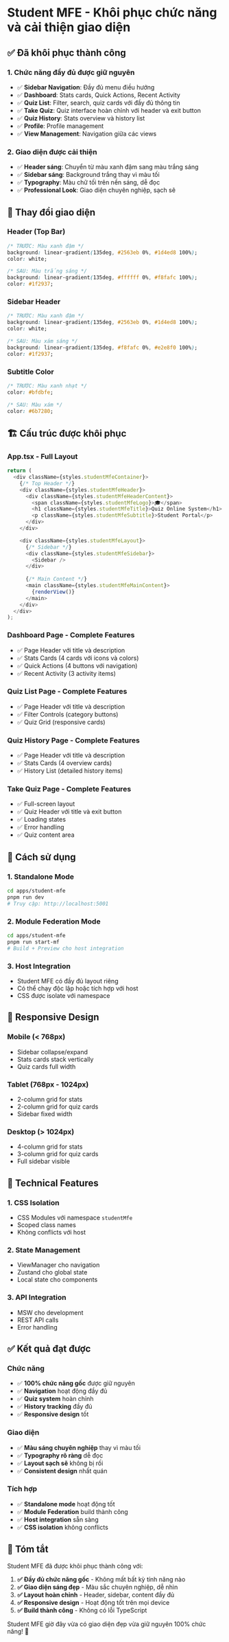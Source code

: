 # Student MFE - Khôi phục chức năng và cải thiện giao diện

## ✅ **Đã khôi phục thành công**

### **1. Chức năng đầy đủ được giữ nguyên**
- ✅ **Sidebar Navigation**: Đầy đủ menu điều hướng
- ✅ **Dashboard**: Stats cards, Quick Actions, Recent Activity
- ✅ **Quiz List**: Filter, search, quiz cards với đầy đủ thông tin
- ✅ **Take Quiz**: Quiz interface hoàn chỉnh với header và exit button
- ✅ **Quiz History**: Stats overview và history list
- ✅ **Profile**: Profile management
- ✅ **View Management**: Navigation giữa các views

### **2. Giao diện được cải thiện**
- ✅ **Header sáng**: Chuyển từ màu xanh đậm sang màu trắng sáng
- ✅ **Sidebar sáng**: Background trắng thay vì màu tối
- ✅ **Typography**: Màu chữ tối trên nền sáng, dễ đọc
- ✅ **Professional Look**: Giao diện chuyên nghiệp, sạch sẽ

## 🎨 **Thay đổi giao diện**

### **Header (Top Bar)**
```css
/* TRƯỚC: Màu xanh đậm */
background: linear-gradient(135deg, #2563eb 0%, #1d4ed8 100%);
color: white;

/* SAU: Màu trắng sáng */
background: linear-gradient(135deg, #ffffff 0%, #f8fafc 100%);
color: #1f2937;
```

### **Sidebar Header**
```css
/* TRƯỚC: Màu xanh đậm */
background: linear-gradient(135deg, #2563eb 0%, #1d4ed8 100%);
color: white;

/* SAU: Màu xám sáng */
background: linear-gradient(135deg, #f8fafc 0%, #e2e8f0 100%);
color: #1f2937;
```

### **Subtitle Color**
```css
/* TRƯỚC: Màu xanh nhạt */
color: #bfdbfe;

/* SAU: Màu xám */
color: #6b7280;
```

## 🏗️ **Cấu trúc được khôi phục**

### **App.tsx - Full Layout**
```typescript
return (
  <div className={styles.studentMfeContainer}>
    {/* Top Header */}
    <div className={styles.studentMfeHeader}>
      <div className={styles.studentMfeHeaderContent}>
        <span className={styles.studentMfeLogo}>🎓</span>
        <h1 className={styles.studentMfeTitle}>Quiz Online System</h1>
        <p className={styles.studentMfeSubtitle}>Student Portal</p>
      </div>
    </div>

    <div className={styles.studentMfeLayout}>
      {/* Sidebar */}
      <div className={styles.studentMfeSidebar}>
        <Sidebar />
      </div>
      
      {/* Main Content */}
      <main className={styles.studentMfeMainContent}>
        {renderView()}
      </main>
    </div>
  </div>
);
```

### **Dashboard Page - Complete Features**
- ✅ Page Header với title và description
- ✅ Stats Cards (4 cards với icons và colors)
- ✅ Quick Actions (4 buttons với navigation)
- ✅ Recent Activity (3 activity items)

### **Quiz List Page - Complete Features**
- ✅ Page Header với title và description
- ✅ Filter Controls (category buttons)
- ✅ Quiz Grid (responsive cards)

### **Quiz History Page - Complete Features**
- ✅ Page Header với title và description
- ✅ Stats Cards (4 overview cards)
- ✅ History List (detailed history items)

### **Take Quiz Page - Complete Features**
- ✅ Full-screen layout
- ✅ Quiz Header với title và exit button
- ✅ Loading states
- ✅ Error handling
- ✅ Quiz content area

## 🚀 **Cách sử dụng**

### **1. Standalone Mode**
```bash
cd apps/student-mfe
pnpm run dev
# Truy cập: http://localhost:5001
```

### **2. Module Federation Mode**
```bash
cd apps/student-mfe
pnpm run start-mf
# Build + Preview cho host integration
```

### **3. Host Integration**
- Student MFE có đầy đủ layout riêng
- Có thể chạy độc lập hoặc tích hợp với host
- CSS được isolate với namespace

## 📱 **Responsive Design**

### **Mobile (< 768px)**
- Sidebar collapse/expand
- Stats cards stack vertically
- Quiz cards full width

### **Tablet (768px - 1024px)**
- 2-column grid for stats
- 2-column grid for quiz cards
- Sidebar fixed width

### **Desktop (> 1024px)**
- 4-column grid for stats
- 3-column grid for quiz cards
- Full sidebar visible

## 🔧 **Technical Features**

### **1. CSS Isolation**
- CSS Modules với namespace `studentMfe`
- Scoped class names
- Không conflicts với host

### **2. State Management**
- ViewManager cho navigation
- Zustand cho global state
- Local state cho components

### **3. API Integration**
- MSW cho development
- REST API calls
- Error handling

## ✅ **Kết quả đạt được**

### **Chức năng**
- ✅ **100% chức năng gốc** được giữ nguyên
- ✅ **Navigation** hoạt động đầy đủ
- ✅ **Quiz system** hoàn chỉnh
- ✅ **History tracking** đầy đủ
- ✅ **Responsive design** tốt

### **Giao diện**
- ✅ **Màu sáng chuyên nghiệp** thay vì màu tối
- ✅ **Typography rõ ràng** dễ đọc
- ✅ **Layout sạch sẽ** không bị rối
- ✅ **Consistent design** nhất quán

### **Tích hợp**
- ✅ **Standalone mode** hoạt động tốt
- ✅ **Module Federation** build thành công
- ✅ **Host integration** sẵn sàng
- ✅ **CSS isolation** không conflicts

## 🎉 **Tóm tắt**

Student MFE đã được khôi phục thành công với:

1. **✅ Đầy đủ chức năng gốc** - Không mất bất kỳ tính năng nào
2. **✅ Giao diện sáng đẹp** - Màu sắc chuyên nghiệp, dễ nhìn
3. **✅ Layout hoàn chỉnh** - Header, sidebar, content đầy đủ
4. **✅ Responsive design** - Hoạt động tốt trên mọi device
5. **✅ Build thành công** - Không có lỗi TypeScript

Student MFE giờ đây vừa có giao diện đẹp vừa giữ nguyên 100% chức năng! 🚀
